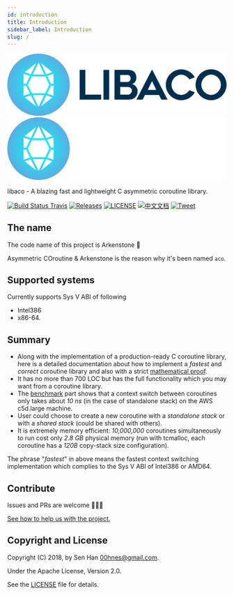 ```yaml
---
id: introduction
title: Introduction
sidebar_label: Introduction
slug: /
---
```


<span class="display-light-mode">
    <img src="/img/libaco_logo_blue.svg" class="introduction-logo" />
</span>
<span class="display-dark-mode">
    <img src="/img/libaco_logo_white.svg" class="introduction-logo" />
</span>

libaco - A blazing fast and lightweight C asymmetric coroutine library.

[![Build Status Travis](https://img.shields.io/travis/hnes/libaco.svg?style=flat-square&&branch=master)](https://travis-ci.org/hnes/libaco)
[![Releases](https://img.shields.io/github/release/hnes/libaco/all.svg?style=flat-square)](https://github.com/hnes/libaco/releases)
[![LICENSE](https://img.shields.io/github/license/hnes/libaco.svg?style=flat-square)](https://github.com/hnes/libaco/blob/master/LICENSE)
[![中文文档](https://img.shields.io/badge/doc-en%20+%20中文-blue.svg?style=flat-square)](https://github.com/hnes/libaco/blob/master/README_zh.md)
[![Tweet](https://img.shields.io/twitter/url/http/shields.io.svg?style=social)](https://twitter.com/intent/tweet?text=libaco+-+A+blazing+fast+and+lightweight+C+asymmetric+coroutine+library&url=https://github.com/hnes/libaco&via=00hnes)

## The name

The code name of this project is Arkenstone 💎

Asymmetric COroutine & Arkenstone is the reason why it's been named `aco`.

## Supported systems

Currently supports Sys V ABI of following
 - Intel386 
 - x86-64.

## Summary

- Along with the implementation of a production-ready C coroutine library, here is a detailed documentation about how to implement a *fastest* and *correct* coroutine library and also with a strict [mathematical proof](proof-of-correctness).
- It has no more than 700 LOC but has the full functionality which you may want from a coroutine library.
- The [benchmark](benchmark) part shows that a context switch between coroutines only takes about *10 ns* (in the case of standalone stack) on the AWS c5d.large machine.
- User could choose to create a new coroutine with a *standalone stack* or with a *shared stack* (could be shared with others).
- It is extremely memory efficient: *10,000,000* coroutines simultaneously to run cost only *2.8 GB* physical memory (run with tcmalloc, each coroutine has a *120B* copy-stack size configuration).

The phrase "*fastest*" in above means the fastest context switching implementation which complies to the Sys V ABI of Intel386 or AMD64.

## Contribute

Issues and PRs are welcome 🎉🎉🎉

[See how to help us with the project.](/support)

## Copyright and License

Copyright (C) 2018, by Sen Han [<00hnes@gmail.com>](mailto:00hnes@gmail.com).

Under the Apache License, Version 2.0.

See the [LICENSE](https://github.com/hnes/libaco/blob/master/LICENSE) file for details.